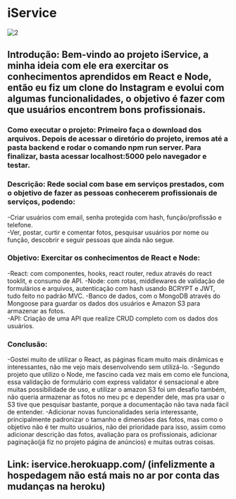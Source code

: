 # iService

![2](https://user-images.githubusercontent.com/80935917/175788787-985098c2-8d84-4eb4-adbf-6cc7b62be5ed.gif)

## Introdução: Bem-vindo ao projeto iService, a minha ideia com ele era exercitar os conhecimentos aprendidos em React e Node, então eu fiz um clone do Instagram e evolui com algumas funcionalidades, o objetivo é fazer com que usuários encontrem bons profissionais.  

### Como executar o projeto: Primeiro faça o download dos arquivos. Depois de acessar o diretório do projeto, iremos até a pasta backend e rodar o comando npm run server. Para finalizar, basta acessar localhost:5000 pelo navegador e testar.  

### Descrição: Rede social com base em serviços prestados, com o objetivo de fazer as pessoas conhecerem profissionais de serviços, podendo:  
-Criar usuários com email, senha protegida com hash, função/profissão e telefone.  
-Ver, postar, curtir e comentar fotos, pesquisar usuários por nome ou função, descobrir e seguir pessoas que ainda não segue. 

### Objetivo: Exercitar os conhecimentos de React e Node:
-React: com componentes, hooks, react router, redux através do react tooklit, e consumo de API.
-Node: com rotas, middlewares de validação de formulários e arquivos, autenticação com hash usando BCRYPT e JWT, tudo feito no padrão MVC.
-Banco de dados, com o MongoDB através do Mongoose para guardar os dados dos usuários e Amazon S3 para armazenar as fotos.  
-API: Criação de uma API que realize CRUD completo com os dados dos usuários.  

### Conclusão: 
-Gostei muito de utilizar o React, as páginas ficam muito mais dinâmicas e interessantes, não me vejo mais desenvolvendo sem utilizá-lo. 
-Segundo projeto que utilizo o Node, me fascino cada vez mais em como ele funciona, essa validação de formulário com express validator é sensacional e abre muitas possibilidade de uso, e utilizar o amazon S3 foi um desafio também, não queria armazenar as fotos no meu pc e depender dele, mas pra usar o S3 tive que pesquisar bastante, porque a documentação não tava nada fácil de entender.
-Adicionar novas funcionalidades seria interessante, principalmente padronizar o tamanho e dimensões das fotos, mas como o objetivo não é ter muito usuários, não dei prioridade para isso, assim como adicionar descrição das fotos, avaliação para os profissionais, adicionar paginação(já fiz no projeto página de anúncios) e muitas outras coisas.   

## Link: iservice.herokuapp.com/ (infelizmente a hospedagem não está mais no ar por conta das mudanças na heroku)
